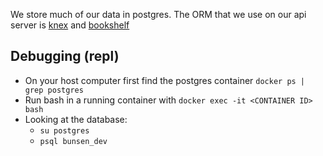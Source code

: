 We store much of our data in postgres. The ORM that we use on our api server is [knex](http://knexjs.org/) and [bookshelf](http://bookshelfjs.org/)

## Debugging (repl)
  * On your host computer first find the postgres container `docker ps | grep postgres`
  * Run bash in a running container with `docker exec -it <CONTAINER ID> bash`
  * Looking at the database:
    * `su postgres`
    * `psql bunsen_dev`
